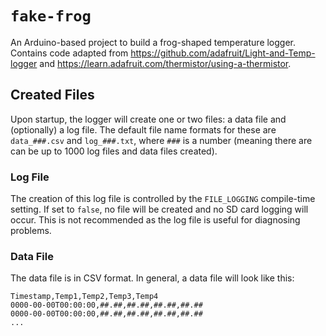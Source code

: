# `fake-frog`

An Arduino-based project to build a frog-shaped temperature logger.
Contains code adapted from https://github.com/adafruit/Light-and-Temp-logger
and https://learn.adafruit.com/thermistor/using-a-thermistor.

## Created Files

Upon startup, the logger will create one or two files: a data file and
(optionally) a log file.  The default file name formats for these are
`data_###.csv` and `log_###.txt`, where `###` is a number (meaning
there are can be up to 1000 log files and data files created).

### Log File

The creation of this log file is controlled by the `FILE_LOGGING` compile-time
setting. If set to `false`, no file will be created and no SD card logging will
occur. This is not recommended as the log file is useful for diagnosing
problems.

### Data File

The data file is in CSV format. In general, a data file will look like this:

```
Timestamp,Temp1,Temp2,Temp3,Temp4
0000-00-00T00:00:00,##.##,##.##,##.##,##.##
0000-00-00T00:00:00,##.##,##.##,##.##,##.##
...
```

